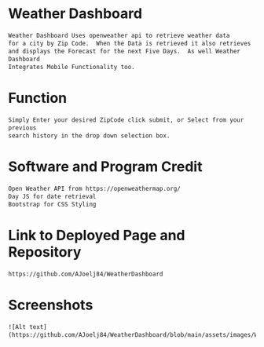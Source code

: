 # Weather Dashboard
    Weather Dashboard Uses openweather api to retrieve weather data
    for a city by Zip Code.  When the Data is retrieved it also retrieves
    and displays the Forecast for the next Five Days.  As well Weather Dashboard
    Integrates Mobile Functionality too.
# Function
    Simply Enter your desired ZipCode click submit, or Select from your previous
    search history in the drop down selection box.
# Software and Program Credit
    Open Weather API from https://openweathermap.org/
    Day JS for date retrieval
    Bootstrap for CSS Styling
# Link to Deployed Page and Repository
    https://github.com/AJoelj84/WeatherDashboard
    

# Screenshots
    ![Alt text](https://github.com/AJoelj84/WeatherDashboard/blob/main/assets/images/Wdash1.jpg)